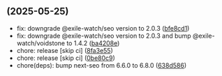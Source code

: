 ##  (2025-05-25)

* fix: downgrade @exile-watch/seo version to 2.0.3 ([bfe8cd1](https://github.com/exile-watch/nucleus/commit/bfe8cd1))
* fix: downgrade @exile-watch/seo version to 2.0.3 and bump @exile-watch/voidstone to 1.4.2 ([ba4208e](https://github.com/exile-watch/nucleus/commit/ba4208e))
* chore: release [skip ci] ([8fa3e55](https://github.com/exile-watch/nucleus/commit/8fa3e55))
* chore: release [skip ci] ([0be80c9](https://github.com/exile-watch/nucleus/commit/0be80c9))
* chore(deps): bump next-seo from 6.6.0 to 6.8.0 ([638d586](https://github.com/exile-watch/nucleus/commit/638d586))



